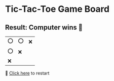 # Tic-Tac-Toe Game Board
## Result: Computer wins 🤖
|   |   |   |
|---|---|---|
|⭕ |⭕ |❌ |
|⭕ |❌ |  |
|❌ |  |  |

🔄 [Click here](EEEEEEEEE.md) to restart